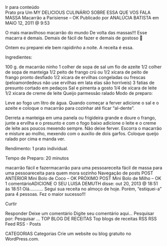 Ir para conteúdo	
Prato pra Um
MY DELICIOUS CULINÁRIO SOBRE ESSA QUE VOS FALA
MASSA
Macarrão a Parisiense – OK
Publicado por ANALÚCIA BATISTA em MAIO 12, 2011 @ 9:53

O mais maravilhoso macarrão do mundo
De volta das massas!!! Esse macarra é demais. Demais de fácil de fazer e demais de gostoso 🙂

Ontem eu preparei ele bem rapidinho a noite. A receita é essa.

Ingredientes:

100 g. de macarrão ninho
1 colher de sopa de sal
um fio de azeite
1/2 colher de sopa de manteiga
1/2 peito de frango crú ou 1/2 xícara de peito de frango pronto desfiado
1/2 xícara de ervilhas congeladas ou frescas (peloamordedeus não use ervilhas em lata elas são horríveis)
3 fatias de presunto cortado em pedaços
Sal e pimenta a gosto
1/4 de xícara de leite
1/2 xicara de creme de leite
Queijo parmessão ralado
Modo de preparo:

Leve ao fogo um litro de água. Quando começar a ferver adicione o sal e o azeite e coloque o macarrão para cozinhar até ficar “al-dente”.

Derreta a manteiga em uma panela ou frigideira grande e doure o frango, junte a ervilha e o presunto e com o fogo baixo adicione o leite e o creme de leite aos poucos mexendo sempre. Não deixe ferver. Escorra o macarrão e misture ao molho, mexendo com o auxilio de dois garfos. Coloque queijo ralado por cima e manda ver.

Rendimento: 1 prato individual.

Tempo de Preparo: 20 minutos



macarrão fácil e fazermacarrão para uma pessoareceita fácil de massa para uma pessoareceita para quem mora sozinho
Navegação de posts
POST ANTERIOR
Mini Bolo de Coco – OK
PRÓXIMO POST
Mini Bolo de Milho – OK
1 comentárioADICIONE O SEU
LUISA DEMUTH disse:
out 20, 2013 @ 18:51 às 18:51
Olá……….. Segui sua receita no almoço de hoje. Porém, “estiquei-a” para 4 pessoas. Fez o maior sucesso!!!

Curtir

Responder
Deixe um comentário
Digite seu comentário aqui...
Pesquisar por:
Pesquisar …
TOP BLOG DE RECEITAS
Top blogs de receitas
RSS
RSS Feed RSS - Posts

CATEGORIAS
Categorias
Crie um website ou blog gratuito no WordPress.com.
